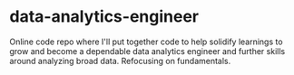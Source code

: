 # data-analytics-engineer
Online code repo where I'll put together code to help solidify learnings to grow and become a dependable data analytics engineer and further skills around analyzing broad data. Refocusing on fundamentals. 
